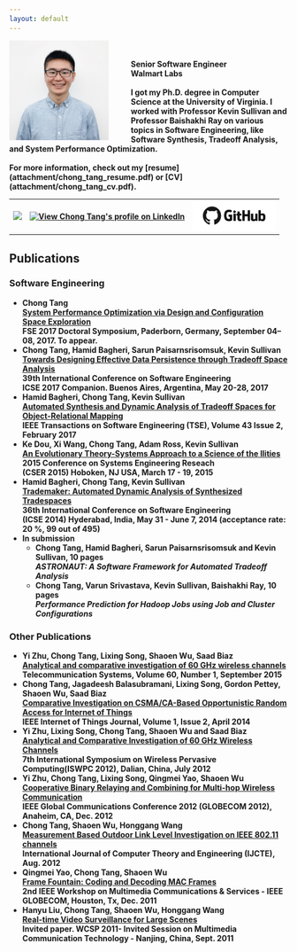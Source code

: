 ```yaml
---
layout: default
---
```

<img style="float: left; margin-right: 40px; height: 180px" src="img/profile.jpg">
<br/>
<br/>
<strong>Senior Software Engineer<br/>
Walmart Labs<br/>
<br/>
I got my Ph.D. degree in Computer Science at the University of Virginia. I worked with Professor Kevin Sullivan and Professor Baishakhi Ray on various topics in Software Engineering, like Software Synthesis, Tradeoff Analysis, and System Performance Optimization.
<br/><br/>
For more information, check out my [resume](attachment/chong_tang_resume.pdf) or [CV](attachment/chong_tang_cv.pdf).

<table>
  <tr>
    <td><a href="http://stackoverflow.com/users/1895314/chong-tang" target="_blank"><img src="http://stackoverflow.com/users/flair/1895314.png" width="150"/></a></td>
    <td><a href="https://www.linkedin.com/in/chongtang/" target="_blank"><img src="https://static.licdn.com/scds/common/u/img/webpromo/btn_viewmy_120x33.png" width="150" alt="View Chong Tang's profile on LinkedIn"/></a></td>
    <td><a href="https://github.com/ChongTang" target="_blank"><img src="img/github.png" width="150"/></a></td>
  </tr>
</table>

## Publications
### Software Engineering
* <strong>Chong Tang</strong><br/>
  [System Performance Optimization via Design and Configuration Space Exploration](attachment/papers/fse2017_ds.pdf)<br/>
  FSE 2017 Doctoral Symposium, Paderborn, Germany, September 04–08, 2017. To appear.
* <strong>Chong Tang</strong>, Hamid Bagheri, Sarun Paisarnsrisomsuk, Kevin Sullivan<br/>
  [Towards Designing Effective Data Persistence through Tradeoff Space Analysis](http://dl.acm.org/citation.cfm?id=3098465)<br/>
  39th International Conference on Software Engineering<br/>
  ICSE 2017 Companion. Buenos Aires, Argentina, May 20-28, 2017
* Hamid Bagheri, <strong>Chong Tang</strong>, Kevin Sullivan<br/>
  [Automated Synthesis and Dynamic Analysis of Tradeoff Spaces for Object-Relational Mapping](http://ieeexplore.ieee.org/abstract/document/7506009/)<br/>
  IEEE Transactions on Software Engineering (TSE), Volume 43 Issue 2, February 2017
* Ke Dou, Xi Wang, <strong>Chong Tang</strong>, Adam Ross, Kevin Sullivan<br/>
  [An Evolutionary Theory-Systems Approach to a Science of the Ilities](attachment/papers/illities-2015.pdf)<br/>
  2015 Conference on Systems Engineering Reseach<br/>
  (CSER 2015) Hoboken, NJ USA, March 17 - 19, 2015
* Hamid Bagheri, <strong>Chong Tang</strong>, Kevin Sullivan<br/>
  [Trademaker: Automated Dynamic Analysis of Synthesized Tradespaces](attachment/papers/trademaker_icse_2014.pdf)<br/>
  36th International Conference on Software Engineering<br/>
  (ICSE 2014) Hyderabad, India, May 31 - June 7, 2014 (acceptance rate: 20 %, 99 out of 495)
* <strong>In submission</strong>
  * <strong>Chong Tang</strong>, Hamid Bagheri, Sarun Paisarnsrisomsuk and Kevin Sullivan, 10 pages<br/>
    *ASTRONAUT: A Software Framework for Automated Tradeoff Analysis*
  * <strong>Chong Tang</strong>, Varun Srivastava, Kevin Sullivan, Baishakhi Ray, 10 pages<br/>
    *Performance Prediction for Hadoop Jobs using Job and Cluster Configurations*

### Other Publications

* Yi Zhu, <strong>Chong Tang</strong>, Lixing Song, Shaoen Wu, Saad Biaz<br/>
  [Analytical and comparative investigation of 60 GHz wireless channels](attachment/papers/60-GHz-2015.pdf)<br/>
  Telecommunication Systems, Volume 60, Number 1, September 2015
* <strong>Chong Tang</strong>, Jagadeesh Balasubramani, Lixing Song, Gordon Pettey, Shaoen Wu, Saad Biaz<br/>
  [Comparative Investigation on CSMA/CA-Based Opportunistic Random Access for Internet of Things](attachment/papers/iot.pdf)<br/>
  IEEE Internet of Things Journal, Volume 1, Issue 2, April 2014
* Yi Zhu, Lixing Song, <strong>Chong Tang</strong>, Shaoen Wu and Saad Biaz<br/>
  [Analytical and Comparative Investigation of 60 GHz Wireless Channels](attachment/papers/iswpc-2012.pdf)<br/>
  7th International Symposium on Wireless Pervasive Computing(ISWPC 2012), Dalian, China, July 2012
* Yi Zhu, <strong>Chong Tang</strong>, Lixing Song, Qingmei Yao, Shaoen Wu<br/>
  [Cooperative Binary Relaying and Combining for Multi-hop Wireless Communication](attachment/papers/cooperative60.pdf)<br/>
  IEEE Global Communications Conference 2012 (GLOBECOM 2012), Anaheim, CA, Dec. 2012
* <strong>Chong Tang</strong>, Shaoen Wu, Honggang Wang<br/>
  [Measurement Based Outdoor Link Level Investigation on IEEE 802.11 channels](attachment/papers/outdoor.pdf)<br/>
  International Journal of Computer Theory and Engineering (IJCTE), Aug. 2012
* Qingmei Yao, <strong>Chong Tang</strong>, Shaoen Wu<br/>
  [Frame Fountain: Coding and Decoding MAC Frames](attachment/papers/framecoding.pdf)<br/>
  2nd IEEE Workshop on Multimedia Communications & Services - IEEE GLOBECOM, Houston, Tx, Dec. 2011
* Hanyu Liu, <strong>Chong Tang</strong>, Shaoen Wu, Honggang Wang<br/>
  [Real-time Video Surveillance for Large Scenes](attachment/papers/stitch.pdf)<br/>
  Invited paper. WCSP 2011- Invited Session on Multimedia Communication Technology - Nanjing, China, Sept. 2011

